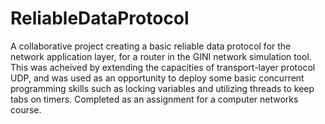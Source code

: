 # ReliableDataProtocol

A collaborative project creating a basic reliable data protocol for the network application layer, for a router in the GINI network simulation tool. This was acheived by extending the capacities of transport-layer protocol UDP, and was used as an opportunity to deploy some basic concurrent programming skills such as locking variables and utilizing threads to keep tabs on timers. Completed as an assignment for a computer networks course.
